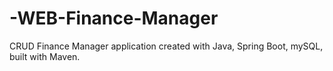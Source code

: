 # -WEB-Finance-Manager
CRUD Finance Manager application created with Java, Spring Boot, mySQL, built with Maven.
